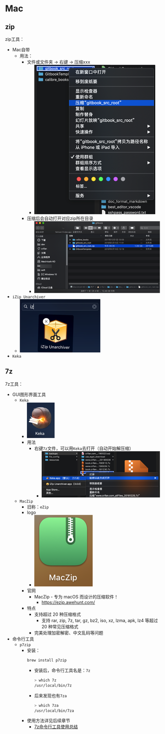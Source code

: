 # Mac

## zip

zip工具：

* Mac自带
  * 用法：
    * 文件或文件夹 -> 右键 -> 压缩xxx
      * ![mac_bultin_compress](../../assets/img/mac_bultin_compress.png)
    * 压缩后会自动打开对应zip所在目录
      * ![mac_finder_open_zip_folder](../../assets/img/mac_finder_open_zip_folder.png)
* `iZip Unarchiver`
  * ![mac_zip_izip](../../assets/img/mac_zip_izip.png)
* `Keka`

## 7z

7z工具：
* GUI图形界面工具
  * `Keka`
    * ![mac_zip_keka](../../assets/img/mac_zip_keka.png)
    * 用法
      * 右键`7z`文件，可以用`Keka`去打开（自动开始解压缩）
        * ![mac_7z_keka_uncompress](../../assets/img/mac_7z_keka_uncompress.png)
  * `MacZip`
    * 旧称：`eZip`
    * logo
      * ![mac_7z_uncompress_maczip](../../assets/img/mac_7z_uncompress_maczip.png)
    * 官网
      * MacZip - 专为 macOS 而设计的压缩软件！
        * https://ezip.awehunt.com/
    * 特点
      * 支持超过 20 种压缩格式
        * 支持 rar, zip, 7z, tar, gz, bz2, iso, xz, lzma, apk, lz4 等超过 20 种常见压缩格式
      * 完美处理加密解密、中文乱码等问题
* 命令行工具
  * `p7zip`
    * 安装：
        ```bash
        brew install p7zip
        ```
      * 安装后，命令行工具名是：`7z`
        ```bash
        > which 7z
        /usr/local/bin/7z
        ```
      * 后来发现也有`7za`
        ```bash
        > which 7za
        /usr/local/bin/7za
        ```
    * 使用方法详见后续章节
      * [7z命令行工具使用总结](../../usage/7z.md)
